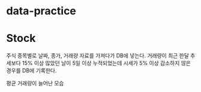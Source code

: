 # data-practice

# Stock
주식 종목별로 날짜, 종가, 거래량 자료를 가져다가 DB에 넣는다.
거래량이 최근 한달 추세보다 15% 이상 많았던 날이 5일 이상 누적되었는데
시세가 5% 이상 감소하지 않은 경우를 DB에 기록한다.

평균 거래량이 늘어난 모습

